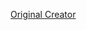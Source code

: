 [Original Creator]([https://codewithsadee.github.io/vcard-personal-portfolio/](https://github.com/codewithsadee/vcard-personal-portfolio))

